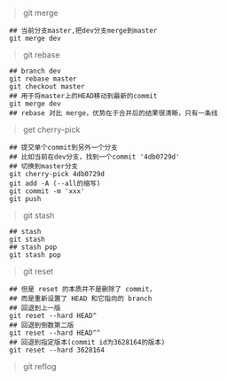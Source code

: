 >git merge

```
  ## 当前分支master,把dev分支merge到master
  git merge dev
```

>git rebase
```
  ## branch dev
  git rebase master
  git checkout master
  ## 用于将master上的HEAD移动到最新的commit
  git merge dev
  ## rebase 对比 merge，优势在于合并后的结果很清晰，只有一条线
```

>get cherry-pick
```
  ## 提交单个commit到另外一个分支
  ## 比如当前在dev分支，找到一个commit '4db0729d'
  ## 切换到master分支
  git cherry-pick 4db0729d
  git add -A (--all的缩写)
  git commit -m 'xxx'
  git push
```
>git stash
```
  ## stash
  git stash
  ## stash pop
  git stash pop
```
>git reset
```
  ## 但是 reset 的本质并不是删除了 commit，
  ## 而是重新设置了 HEAD 和它指向的 branch
  ## 回退到上一版
  git reset --hard HEAD^
  ## 回退到倒数第二版
  git reset --hard HEAD^^
  ## 回退到指定版本(commit id为3628164的版本)
  git reset --hard 3628164
```
>git reflog
